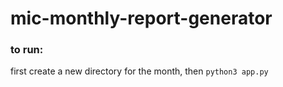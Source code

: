 # mic-monthly-report-generator

### to run:
first create a new directory for the month, then
`python3 app.py`